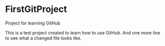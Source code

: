 # FirstGitProject
Project for learning GitHub

This is a test project created to learn how to use GitHub.
And one more line to see what a changed file looks like.
